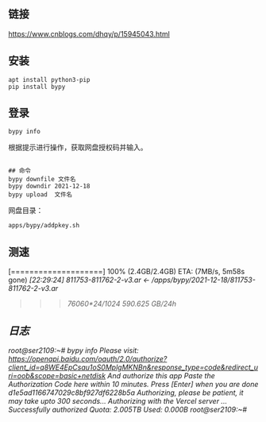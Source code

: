 
## 链接
https://www.cnblogs.com/dhqy/p/15945043.html


## 安装
```
apt install python3-pip
pip install bypy
```

## 登录
```
bypy info
```
根据提示进行操作，获取网盘授权码并输入。

```

## 命令
bypy downfile 文件名
bypy downdir 2021-12-18
bypy upload  文件名
```

网盘目录：
```
apps/bypy/addpkey.sh
```

## 测速
[====================] 100% (2.4GB/2.4GB) ETA:  (7MB/s, 5m58s gone) <I> [22:29:24] 811753-811762-2-v3.ar <- /apps/bypy/2021-12-18/811753-811762-2-v3.ar
>>> 7*60*60*24/1024
590.625 GB/24h

## 日志
root@ser2109:~# bypy info
Please visit:
https://openapi.baidu.com/oauth/2.0/authorize?client_id=q8WE4EpCsau1oS0MplgMKNBn&response_type=code&redirect_uri=oob&scope=basic+netdisk
And authorize this app
Paste the Authorization Code here within 10 minutes.
Press [Enter] when you are done
d1e5ad1166747029c8bf927df6228b5a
Authorizing, please be patient, it may take upto 300 seconds...
Authorizing with the Vercel server ...
Successfully authorized
Quota: 2.005TB
Used: 0.000B
root@ser2109:~# 